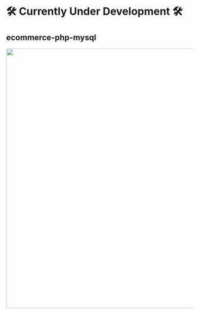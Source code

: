 ﻿# 🛠 Currently Under Development 🛠
## ecommerce-php-mysql
<p align="center">
  <img height="700" src="https://github.com/WalleMechson/ecommerce-php-mysql/blob/master/public/github/homepage.PNG" />
</p>

